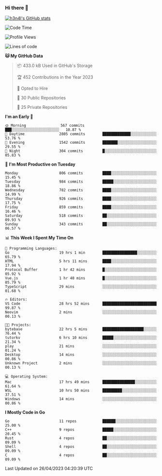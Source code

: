 ### Hi there 👋

[![h3n4l's GitHub stats](https://github-readme-stats.vercel.app/api?username=h3n4l&count_private=true&show_icons=true&theme=radical)](https://github.com/h3n4l/github-readme-stats)

<!--START_SECTION:waka-->
![Code Time](http://img.shields.io/badge/Code%20Time-1%2C176%20hrs%2043%20mins-blue)

![Profile Views](http://img.shields.io/badge/Profile%20Views-6-blue)

![Lines of code](https://img.shields.io/badge/From%20Hello%20World%20I%27ve%20Written-2.8%20million%20lines%20of%20code-blue)

**🐱 My GitHub Data** 

> 📦 433.0 kB Used in GitHub's Storage 
 > 
> 🏆 452 Contributions in the Year 2023
 > 
> 💼 Opted to Hire
 > 
> 📜 30 Public Repositories 
 > 
> 🔑 25 Private Repositories 
 > 
**I'm an Early 🐤** 

```text
🌞 Morning                567 commits         ███░░░░░░░░░░░░░░░░░░░░░░   10.87 % 
🌆 Daytime                2805 commits        █████████████░░░░░░░░░░░░   53.76 % 
🌃 Evening                1542 commits        ███████░░░░░░░░░░░░░░░░░░   29.55 % 
🌙 Night                  304 commits         █░░░░░░░░░░░░░░░░░░░░░░░░   05.83 % 
```
📅 **I'm Most Productive on Tuesday** 

```text
Monday                   806 commits         ████░░░░░░░░░░░░░░░░░░░░░   15.45 % 
Tuesday                  984 commits         █████░░░░░░░░░░░░░░░░░░░░   18.86 % 
Wednesday                782 commits         ████░░░░░░░░░░░░░░░░░░░░░   14.99 % 
Thursday                 926 commits         ████░░░░░░░░░░░░░░░░░░░░░   17.75 % 
Friday                   859 commits         ████░░░░░░░░░░░░░░░░░░░░░   16.46 % 
Saturday                 518 commits         ██░░░░░░░░░░░░░░░░░░░░░░░   09.93 % 
Sunday                   343 commits         ██░░░░░░░░░░░░░░░░░░░░░░░   06.57 % 
```


📊 **This Week I Spent My Time On** 

```text
💬 Programming Languages: 
Go                       19 hrs 1 min        ████████████████░░░░░░░░░   65.79 % 
HTML                     5 hrs 11 mins       ████░░░░░░░░░░░░░░░░░░░░░   17.94 % 
Protocol Buffer          1 hr 42 mins        █░░░░░░░░░░░░░░░░░░░░░░░░   05.92 % 
Vue.js                   1 hr 40 mins        █░░░░░░░░░░░░░░░░░░░░░░░░   05.79 % 
TypeScript               29 mins             ░░░░░░░░░░░░░░░░░░░░░░░░░   01.68 % 

🔥 Editors: 
VS Code                  28 hrs 52 mins      █████████████████████████   99.87 % 
Neovim                   2 mins              ░░░░░░░░░░░░░░░░░░░░░░░░░   00.13 % 

🐱‍💻 Projects: 
bytebase                 22 hrs 5 mins       ███████████████████░░░░░░   76.44 % 
tutorkv                  6 hrs 10 mins       █████░░░░░░░░░░░░░░░░░░░░   21.34 % 
play                     21 mins             ░░░░░░░░░░░░░░░░░░░░░░░░░   01.24 % 
Desktop                  14 mins             ░░░░░░░░░░░░░░░░░░░░░░░░░   00.86 % 
Unknown Project          2 mins              ░░░░░░░░░░░░░░░░░░░░░░░░░   00.13 % 

💻 Operating System: 
Mac                      17 hrs 49 mins      ███████████████░░░░░░░░░░   61.64 % 
WSL                      10 hrs 50 mins      █████████░░░░░░░░░░░░░░░░   37.51 % 
Windows                  14 mins             ░░░░░░░░░░░░░░░░░░░░░░░░░   00.86 % 
```

**I Mostly Code in Go** 

```text
Go                       11 repos            ██████░░░░░░░░░░░░░░░░░░░   25.00 % 
C++                      9 repos             █████░░░░░░░░░░░░░░░░░░░░   20.45 % 
Rust                     4 repos             ██░░░░░░░░░░░░░░░░░░░░░░░   09.09 % 
Shell                    4 repos             ██░░░░░░░░░░░░░░░░░░░░░░░   09.09 % 
C                        4 repos             ██░░░░░░░░░░░░░░░░░░░░░░░   09.09 % 
```




 Last Updated on 26/04/2023 04:20:39 UTC
<!--END_SECTION:waka-->

